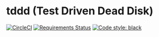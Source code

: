 # tddd (Test Driven Dead Disk)
[![CircleCI](https://circleci.com/gh/b00kwrm/tddd.svg?style=svg)](https://circleci.com/gh/b00kwrm/tddd)
[![Requirements Status](https://requires.io/github/b00kwrm/tddd/requirements.svg?branch=master)](https://requires.io/github/b00kwrm/tddd/requirements/?branch=master)
[![Code style: black](https://img.shields.io/badge/code%20style-black-000000.svg)](https://github.com/ambv/black)
